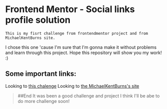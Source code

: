 # Frontend Mentor - Social links profile solution   
    This is my fisrt challenge from frontendmentor project and from MichaelKentBurns site.
I chose this one 'cause I'm sure that I'm gonna make it without problems and learn through this project.
Hope this repository will show you my work! :)

## Some important links:
Looking to [this chalenge](https://www.frontendmentor.io/challenges/social-links-profile-UG32l9m6dQ)
Looking to [the MichaelKentBurns's site](https://michaelkentburns.com)
> ##End
> It was been a good challenge and project
> I think I'll be abe to do more challenge soon!